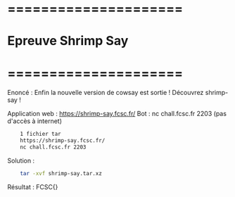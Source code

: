 # =====================
#  Epreuve Shrimp Say
# =====================

Enoncé : Enfin la nouvelle version de cowsay est sortie ! Découvrez shrimp-say !

Application web : https://shrimp-say.fcsc.fr/
Bot : nc chall.fcsc.fr 2203 (pas d'accès à internet)

```bash
    1 fichier tar
    https://shrimp-say.fcsc.fr/
    nc chall.fcsc.fr 2203
```

Solution :
```bash
    tar -xvf shrimp-say.tar.xz
```

Résultat : FCSC{}